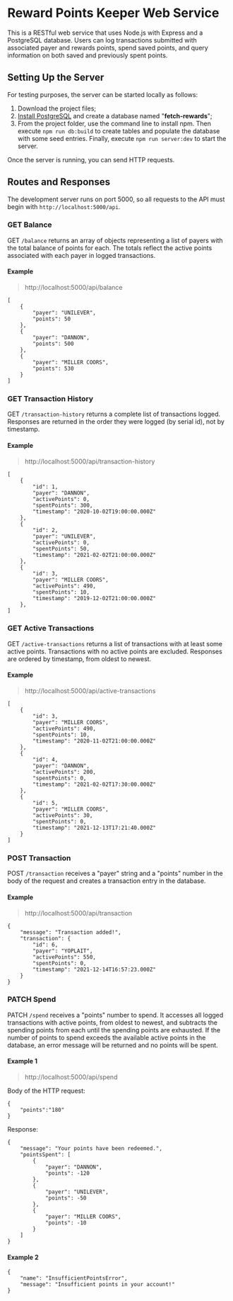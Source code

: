 # Reward Points Keeper Web Service

This is a RESTful web service that uses Node.js with Express and a PostgreSQL database. Users can log transactions submitted with associated payer and rewards points, spend saved points, and query information on both saved and previously spent points.

## Setting Up the Server

For testing purposes, the server can be started locally as follows:

1. Download the project files;
2. [Install PostgreSQL](https://www.postgresql.org/download/) and create a database named "**fetch-rewards**";
3. From the project folder, use the command line to install npm. Then execute `npm run db:build` to create tables and populate the database with some seed entries. Finally, execute `npm run server:dev` to start the server.

Once the server is running, you can send HTTP requests.

## Routes and Responses

The development server runs on port 5000, so all requests to the API must begin with `http://localhost:5000/api`.

### GET Balance

GET `/balance` returns an array of objects representing a list of payers with the total balance of points for each. The totals reflect the active points associated with each payer in logged transactions.

#### Example

> http://localhost:5000/api/balance

```
[
    {
        "payer": "UNILEVER",
        "points": 50
    },
    {
        "payer": "DANNON",
        "points": 500
    },
    {
        "payer": "MILLER COORS",
        "points": 530
    }
]
```

### GET Transaction History

GET `/transaction-history` returns a complete list of transactions logged. Responses are returned in the order they were logged (by serial id), not by timestamp.

#### Example

> http://localhost:5000/api/transaction-history

```
[
    {
        "id": 1,
        "payer": "DANNON",
        "activePoints": 0,
        "spentPoints": 300,
        "timestamp": "2020-10-02T19:00:00.000Z"
    },
    {
        "id": 2,
        "payer": "UNILEVER",
        "activePoints": 0,
        "spentPoints": 50,
        "timestamp": "2021-02-02T21:00:00.000Z"
    },
    {
        "id": 3,
        "payer": "MILLER COORS",
        "activePoints": 490,
        "spentPoints": 10,
        "timestamp": "2019-12-02T21:00:00.000Z"
    },
]
```

### GET Active Transactions

GET `/active-transactions` returns a list of transactions with at least some active points. Transactions with no active points are excluded. Responses are ordered by timestamp, from oldest to newest.

#### Example

> http://localhost:5000/api/active-transactions

```
[
    {
        "id": 3,
        "payer": "MILLER COORS",
        "activePoints": 490,
        "spentPoints": 10,
        "timestamp": "2020-11-02T21:00:00.000Z"
    },
    {
        "id": 4,
        "payer": "DANNON",
        "activePoints": 200,
        "spentPoints": 0,
        "timestamp": "2021-02-02T17:30:00.000Z"
    },
    {
        "id": 5,
        "payer": "MILLER COORS",
        "activePoints": 30,
        "spentPoints": 0,
        "timestamp": "2021-12-13T17:21:40.000Z"
    }
]
```

### POST Transaction

POST `/transaction` receives a "payer" string and a "points" number in the body of the request and creates a transaction entry in the database.

#### Example

> http://localhost:5000/api/transaction

```
{
    "message": "Transaction added!",
    "transaction": {
        "id": 6,
        "payer": "YOPLAIT",
        "activePoints": 550,
        "spentPoints": 0,
        "timestamp": "2021-12-14T16:57:23.000Z"
    }
}
```

### PATCH Spend

PATCH `/spend` receives a "points" number to spend. It accesses all logged transactions with active points, from oldest to newest, and subtracts the spending points from each until the spending points are exhausted. If the number of points to spend exceeds the available active points in the database, an error message will be returned and no points will be spent.

#### Example 1

> http://localhost:5000/api/spend

Body of the HTTP request:

```
{
    "points":"180"
}
```

Response:

```
{
    "message": "Your points have been redeemed.",
    "pointsSpent": [
        {
            "payer": "DANNON",
            "points": -120
        },
        {
            "payer": "UNILEVER",
            "points": -50
        },
        {
            "payer": "MILLER COORS",
            "points": -10
        }
    ]
}
```

#### Example 2

```
{
    "name": "InsufficientPointsError",
    "message": "Insufficient points in your account!"
}
```

